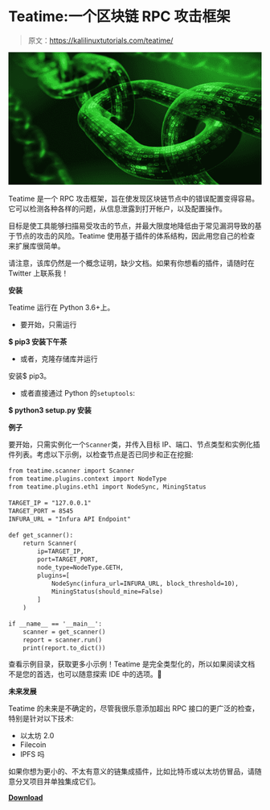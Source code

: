 # Teatime:一个区块链 RPC 攻击框架

> 原文：<https://kalilinuxtutorials.com/teatime/>

[![Teatime : A Blockchain RPC Attack Framework](img/edf0559edb48d03b72abd8bda972873f.png "Teatime : A Blockchain RPC Attack Framework")](https://1.bp.blogspot.com/-HOPRUXpK12o/YERqMwEi1mI/AAAAAAAAIcM/3XcwDSjjOoY1v1ZQGSnv0iZg5WuU2B1SACLcBGAsYHQ/s728/blockchain%25281%2529.png)

Teatime 是一个 RPC 攻击框架，旨在使发现区块链节点中的错误配置变得容易。它可以检测各种各样的问题，从信息泄露到打开帐户，以及配置操作。

目标是使工具能够扫描易受攻击的节点，并最大限度地降低由于常见漏洞导致的基于节点的攻击的风险。Teatime 使用基于插件的体系结构，因此用您自己的检查来扩展库很简单。

请注意，该库仍然是一个概念证明，缺少文档。如果有你想看的插件，请随时在 Twitter 上联系我！

**安装**

Teatime 运行在 Python 3.6+上。

*   要开始，只需运行

**$ pip3 安装下午茶**

*   或者，克隆存储库并运行

安装$ pip3。

*   或者直接通过 Python 的`setuptools`:

**$ python3 setup.py 安装**

**例子**

要开始，只需实例化一个`Scanner`类，并传入目标 IP、端口、节点类型和实例化插件列表。考虑以下示例，以检查节点是否已同步和正在挖掘:

```
from teatime.scanner import Scanner
from teatime.plugins.context import NodeType
from teatime.plugins.eth1 import NodeSync, MiningStatus

TARGET_IP = "127.0.0.1"
TARGET_PORT = 8545
INFURA_URL = "Infura API Endpoint"

def get_scanner():
    return Scanner(
        ip=TARGET_IP,
        port=TARGET_PORT,
        node_type=NodeType.GETH,
        plugins=[
            NodeSync(infura_url=INFURA_URL, block_threshold=10),
            MiningStatus(should_mine=False)
        ]
    )

if __name__ == '__main__':
    scanner = get_scanner()
    report = scanner.run()
    print(report.to_dict())
```

查看示例目录，获取更多小示例！Teatime 是完全类型化的，所以如果阅读文档不是您的首选，也可以随意探索 IDE 中的选项。🙂

**未来发展**

Teatime 的未来是不确定的，尽管我很乐意添加超出 RPC 接口的更广泛的检查，特别是针对以下技术:

*   以太坊 2.0
*   Filecoin
*   IPFS 吗

如果你想为更小的、不太有意义的链集成插件，比如比特币或以太坊仿冒品，请随意分叉项目并单独集成它们。

[**Download**](https://github.com/dmuhs/teatime)